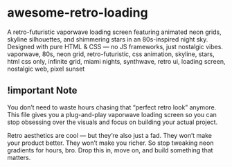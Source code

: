 # awesome-retro-loading
A retro-futuristic vaporwave loading screen featuring animated neon grids, skyline silhouettes, and shimmering stars in an 80s-inspired night sky. Designed with pure HTML & CSS — no JS frameworks, just nostalgic vibes.
vaporwave, 80s, neon grid, retro-futuristic, css animation, skyline, stars, html css only, infinite grid, miami nights, synthwave, retro ui, loading screen, nostalgic web, pixel sunset

## !important Note

You don’t need to waste hours chasing that “perfect retro look” anymore. This file gives you a plug-and-play vaporwave loading screen so you can stop obsessing over the visuals and focus on building your actual project.

Retro aesthetics are cool — but they’re also just a fad. They won’t make your product better. They won’t make you richer. So stop tweaking neon gradients for hours, bro. Drop this in, move on, and build something that matters.
